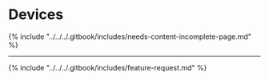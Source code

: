 # Devices

{% include "../../../.gitbook/includes/needs-content-incomplete-page.md" %}

***

{% include "../../../.gitbook/includes/feature-request.md" %}
